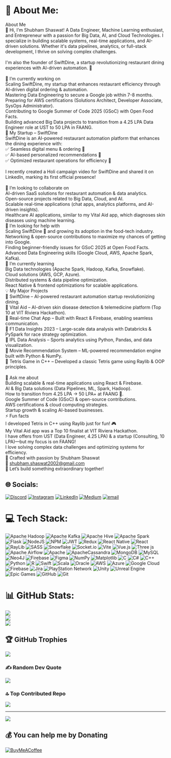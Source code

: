 # 💫 About Me:
About Me<br>👋 Hi, I'm Shubham Shaswat! A Data Engineer, Machine Learning enthusiast, and Entrepreneur with a passion for Big Data, AI, and Cloud Technologies. I specialize in building scalable systems, real-time applications, and AI-driven solutions. Whether it's data pipelines, analytics, or full-stack development, I thrive on solving complex challenges.<br><br>I'm also the founder of SwiftDine, a startup revolutionizing restaurant dining experiences with AI-driven automation. 🚀<br><br>🔭 I’m currently working on<br>Scaling SwiftDine, my startup that enhances restaurant efficiency through AI-driven digital ordering & automation.<br>Mastering Data Engineering to secure a Google job within 7-8 months.<br>Preparing for AWS certifications (Solutions Architect, Developer Associate, SysOps Administrator).<br>Contributing to Google Summer of Code 2025 (GSoC) with Open Food Facts.<br>Building advanced Big Data projects to transition from a 4.25 LPA Data Engineer role at UST to 50 LPA in FAANG.<br>🚀 My Startup – SwiftDine<br>SwiftDine is an AI-powered restaurant automation platform that enhances the dining experience with:<br>✅ Seamless digital menu & ordering 📱<br>✅ AI-based personalized recommendations 🤖<br>✅ Optimized restaurant operations for efficiency 🚀<br><br>I recently created a Holi campaign video for SwiftDine and shared it on LinkedIn, marking its first official presence!<br><br>👯 I’m looking to collaborate on<br>AI-driven SaaS solutions for restaurant automation & data analytics.<br>Open-source projects related to Big Data, Cloud, and AI.<br>Scalable real-time applications (chat apps, analytics platforms, and AI-driven insights).<br>Healthcare AI applications, similar to my Vital Aid app, which diagnoses skin diseases using machine learning.<br>🤝 I’m looking for help with<br>Scaling SwiftDine 🚀 and growing its adoption in the food-tech industry.<br>Networking & open-source contributions to maximize my chances of getting into Google.<br>Finding beginner-friendly issues for GSoC 2025 at Open Food Facts.<br>Advanced Data Engineering skills (Google Cloud, AWS, Apache Spark, Kafka).<br>🌱 I’m currently learning<br>Big Data technologies (Apache Spark, Hadoop, Kafka, Snowflake).<br>Cloud solutions (AWS, GCP, Azure).<br>Distributed systems & data pipeline optimization.<br>React Native & frontend optimizations for scalable applications.<br>💡 My Major Projects<br>🔹 SwiftDine – AI-powered restaurant automation startup revolutionizing dining.<br>🔹 Vital Aid – AI-driven skin disease detection & telemedicine platform (Top 10 at VIT Riviera Hackathon).<br>🔹 Real-time Chat App – Built with React & Firebase, enabling seamless communication.<br>🔹 F1 Data Insights 2023 – Large-scale data analysis with Databricks & PySpark for race strategy optimization.<br>🔹 IPL Data Analysis – Sports analytics using Python, Pandas, and data visualization.<br>🔹 Movie Recommendation System – ML-powered recommendation engine built with Python & NumPy.<br>🔹 Tetris Game in C++ – Developed a classic Tetris game using Raylib & OOP principles.<br><br>💬 Ask me about<br>Building scalable & real-time applications using React & Firebase.<br>AI & Big Data solutions (Data Pipelines, ML, Spark, Hadoop).<br>How to transition from 4.25 LPA → 50 LPA+ at FAANG 🚀.<br>Google Summer of Code (GSoC) & open-source contributions.<br>AWS certifications & cloud computing strategies.<br>Startup growth & scaling AI-based businesses.<br>⚡ Fun facts<br>I developed Tetris in C++ using Raylib just for fun! 🎮<br>My Vital Aid app was a Top 10 finalist at VIT Riviera Hackathon.<br>I have offers from UST (Data Engineer, 4.25 LPA) & a startup (Consulting, 10 LPA)—but my focus is on FAANG!<br>I love solving complex data challenges and optimizing systems for efficiency.<br>💛 Crafted with passion by Shubham Shaswat<br>📧 shubham.shaswat2002@gmail.com<br>🚀 Let’s build something extraordinary together!


## 🌐 Socials:
[![Discord](https://img.shields.io/badge/Discord-%237289DA.svg?logo=discord&logoColor=white)](https://discord.gg/kGuAnU6f) [![Instagram](https://img.shields.io/badge/Instagram-%23E4405F.svg?logo=Instagram&logoColor=white)](https://instagram.com/shubham_shaswat02) [![LinkedIn](https://img.shields.io/badge/LinkedIn-%230077B5.svg?logo=linkedin&logoColor=white)](https://linkedin.com/in/shaswatshubham) [![Medium](https://img.shields.io/badge/Medium-12100E?logo=medium&logoColor=white)](https://medium.com/@@shubham.shaswat2002) [![email](https://img.shields.io/badge/Email-D14836?logo=gmail&logoColor=white)](mailto:shubham.shaswat2002@gmail.com) 

# 💻 Tech Stack:
![Apache Hadoop](https://img.shields.io/badge/Apache%20Hadoop-66CCFF?style=for-the-badge&logo=apachehadoop&logoColor=black) ![Apache Kafka](https://img.shields.io/badge/Apache%20Kafka-000?style=for-the-badge&logo=apachekafka) ![Apache Hive](https://img.shields.io/badge/Apache%20Hive-FDEE21?style=for-the-badge&logo=apachehive&logoColor=black) ![Apache Spark](https://img.shields.io/badge/Apache%20Spark-FDEE21?style=for-the-badge&logo=apachespark&logoColor=black) ![Flask](https://img.shields.io/badge/flask-%23000.svg?style=for-the-badge&logo=flask&logoColor=white) ![NodeJS](https://img.shields.io/badge/node.js-6DA55F?style=for-the-badge&logo=node.js&logoColor=white) ![NPM](https://img.shields.io/badge/NPM-%23CB3837.svg?style=for-the-badge&logo=npm&logoColor=white) ![JWT](https://img.shields.io/badge/JWT-black?style=for-the-badge&logo=JSON%20web%20tokens) ![Redux](https://img.shields.io/badge/redux-%23593d88.svg?style=for-the-badge&logo=redux&logoColor=white) ![React Native](https://img.shields.io/badge/react_native-%2320232a.svg?style=for-the-badge&logo=react&logoColor=%2361DAFB) ![React](https://img.shields.io/badge/react-%2320232a.svg?style=for-the-badge&logo=react&logoColor=%2361DAFB) ![RayLib](https://img.shields.io/badge/RAYLIB-FFFFFF?style=for-the-badge&logo=raylib&logoColor=black) ![SASS](https://img.shields.io/badge/SASS-hotpink.svg?style=for-the-badge&logo=SASS&logoColor=white) ![Snowflake](https://img.shields.io/badge/snowflake-%2329B5E8.svg?style=for-the-badge&logo=snowflake&logoColor=white) ![Socket.io](https://img.shields.io/badge/Socket.io-black?style=for-the-badge&logo=socket.io&badgeColor=010101) ![Vite](https://img.shields.io/badge/vite-%23646CFF.svg?style=for-the-badge&logo=vite&logoColor=white) ![Vue.js](https://img.shields.io/badge/vue.js-%2335495e.svg?style=for-the-badge&logo=vuedotjs&logoColor=%234FC08D) ![Three js](https://img.shields.io/badge/threejs-black?style=for-the-badge&logo=three.js&logoColor=white) ![Apache Airflow](https://img.shields.io/badge/Apache%20Airflow-017CEE?style=for-the-badge&logo=Apache%20Airflow&logoColor=white) ![Apache](https://img.shields.io/badge/apache-%23D42029.svg?style=for-the-badge&logo=apache&logoColor=white) ![ApacheCassandra](https://img.shields.io/badge/cassandra-%231287B1.svg?style=for-the-badge&logo=apache-cassandra&logoColor=white) ![MongoDB](https://img.shields.io/badge/MongoDB-%234ea94b.svg?style=for-the-badge&logo=mongodb&logoColor=white) ![MySQL](https://img.shields.io/badge/mysql-4479A1.svg?style=for-the-badge&logo=mysql&logoColor=white) ![Neo4J](https://img.shields.io/badge/Neo4j-008CC1?style=for-the-badge&logo=neo4j&logoColor=white) ![Firebase](https://img.shields.io/badge/firebase-a08021?style=for-the-badge&logo=firebase&logoColor=ffcd34) ![Figma](https://img.shields.io/badge/figma-%23F24E1E.svg?style=for-the-badge&logo=figma&logoColor=white) ![NumPy](https://img.shields.io/badge/numpy-%23013243.svg?style=for-the-badge&logo=numpy&logoColor=white) ![Matplotlib](https://img.shields.io/badge/Matplotlib-%23ffffff.svg?style=for-the-badge&logo=Matplotlib&logoColor=black) ![C](https://img.shields.io/badge/c-%2300599C.svg?style=for-the-badge&logo=c&logoColor=white) ![C#](https://img.shields.io/badge/c%23-%23239120.svg?style=for-the-badge&logo=csharp&logoColor=white) ![C++](https://img.shields.io/badge/c++-%2300599C.svg?style=for-the-badge&logo=c%2B%2B&logoColor=white) ![Python](https://img.shields.io/badge/python-3670A0?style=for-the-badge&logo=python&logoColor=ffdd54) ![R](https://img.shields.io/badge/r-%23276DC3.svg?style=for-the-badge&logo=r&logoColor=white) ![Swift](https://img.shields.io/badge/swift-F54A2A?style=for-the-badge&logo=swift&logoColor=white) ![Scala](https://img.shields.io/badge/scala-%23DC322F.svg?style=for-the-badge&logo=scala&logoColor=white) ![Oracle](https://img.shields.io/badge/Oracle-F80000?style=for-the-badge&logo=oracle&logoColor=white) ![AWS](https://img.shields.io/badge/AWS-%23FF9900.svg?style=for-the-badge&logo=amazon-aws&logoColor=white) ![Azure](https://img.shields.io/badge/azure-%230072C6.svg?style=for-the-badge&logo=microsoftazure&logoColor=white) ![Google Cloud](https://img.shields.io/badge/GoogleCloud-%234285F4.svg?style=for-the-badge&logo=google-cloud&logoColor=white) ![Firebase](https://img.shields.io/badge/firebase-%23039BE5.svg?style=for-the-badge&logo=firebase) ![Jira](https://img.shields.io/badge/jira-%230A0FFF.svg?style=for-the-badge&logo=jira&logoColor=white) ![PlayStation Network](https://img.shields.io/badge/PSN-%230070D1.svg?style=for-the-badge&logo=Playstation&logoColor=white) ![Unity](https://img.shields.io/badge/unity-%23000000.svg?style=for-the-badge&logo=unity&logoColor=white) ![Unreal Engine](https://img.shields.io/badge/unrealengine-%23313131.svg?style=for-the-badge&logo=unrealengine&logoColor=white) ![Epic Games](https://img.shields.io/badge/epicgames-%23313131.svg?style=for-the-badge&logo=epicgames&logoColor=white) ![GitHub](https://img.shields.io/badge/github-%23121011.svg?style=for-the-badge&logo=github&logoColor=white) ![Git](https://img.shields.io/badge/git-%23F05033.svg?style=for-the-badge&logo=git&logoColor=white)
# 📊 GitHub Stats:
![](https://github-readme-stats.vercel.app/api?username=TapItNinja&theme=dark&hide_border=false&include_all_commits=true&count_private=true)<br/>
![](https://nirzak-streak-stats.vercel.app/?user=TapItNinja&theme=dark&hide_border=false)<br/>
![](https://github-readme-stats.vercel.app/api/top-langs/?username=TapItNinja&theme=dark&hide_border=false&include_all_commits=true&count_private=true&layout=compact)

## 🏆 GitHub Trophies
![](https://github-profile-trophy.vercel.app/?username=TapItNinja&theme=cobalt&no-frame=false&no-bg=false&margin-w=4)

### ✍️ Random Dev Quote
![](https://quotes-github-readme.vercel.app/api?type=horizontal&theme=radical)

### 🔝 Top Contributed Repo
![](https://github-contributor-stats.vercel.app/api?username=TapItNinja&limit=5&theme=dark&combine_all_yearly_contributions=true)

---
[![](https://visitcount.itsvg.in/api?id=TapItNinja&icon=0&color=0)](https://visitcount.itsvg.in)

  ## 💰 You can help me by Donating
  [![BuyMeACoffee](https://img.shields.io/badge/Buy%20Me%20a%20Coffee-ffdd00?style=for-the-badge&logo=buy-me-a-coffee&logoColor=black)](https://buymeacoffee.com/shubhamshahy) 

  
<!-- Proudly created with GPRM ( https://gprm.itsvg.in ) -->
